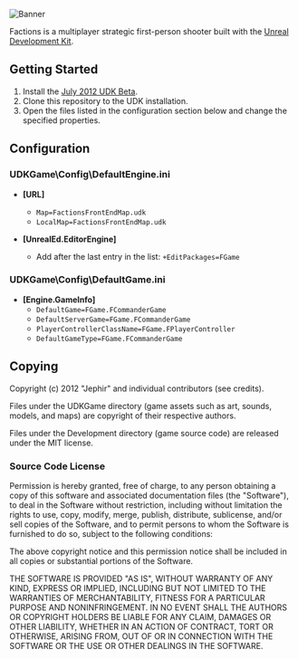 ![Banner](http://i.minus.com/iSnovmsDGNMFI.png)

Factions is a multiplayer strategic first-person shooter built with the [Unreal Development Kit](http://www.unrealengine.com/en/udk/).

## Getting Started

1. Install the [July 2012 UDK Beta](http://www.unrealengine.com/en/udk/downloads/).
2. Clone this repository to the UDK installation.
3. Open the files listed in the configuration section below and change the specified properties.

## Configuration

### UDKGame\Config\DefaultEngine.ini

* __[URL]__
  * `Map=FactionsFrontEndMap.udk`
  * `LocalMap=FactionsFrontEndMap.udk`

* __[UnrealEd.EditorEngine]__
  * Add after the last entry in the list: `+EditPackages=FGame`

### UDKGame\Config\DefaultGame.ini

* __[Engine.GameInfo]__
  * `DefaultGame=FGame.FCommanderGame`
  * `DefaultServerGame=FGame.FCommanderGame`
  * `PlayerControllerClassName=FGame.FPlayerController`
  * `DefaultGameType=FGame.FCommanderGame`
  
## Copying

Copyright (c) 2012 "Jephir" and individual contributors (see credits).

Files under the UDKGame directory (game assets such as art, sounds, models, and maps) are copyright of their respective authors.

Files under the Development directory (game source code) are released under the MIT license.

### Source Code License

Permission is hereby granted, free of charge, to any person obtaining a copy of this software and associated documentation files (the "Software"), to deal in the Software without restriction, including without limitation the rights to use, copy, modify, merge, publish, distribute, sublicense, and/or sell copies of the Software, and to permit persons to whom the Software is furnished to do so, subject to the following conditions:

The above copyright notice and this permission notice shall be included in all copies or substantial portions of the Software.

THE SOFTWARE IS PROVIDED "AS IS", WITHOUT WARRANTY OF ANY KIND, EXPRESS OR IMPLIED, INCLUDING BUT NOT LIMITED TO THE WARRANTIES OF MERCHANTABILITY, FITNESS FOR A PARTICULAR PURPOSE AND NONINFRINGEMENT. IN NO EVENT SHALL THE AUTHORS OR COPYRIGHT HOLDERS BE LIABLE FOR ANY CLAIM, DAMAGES OR OTHER LIABILITY, WHETHER IN AN ACTION OF CONTRACT, TORT OR OTHERWISE, ARISING FROM, OUT OF OR IN CONNECTION WITH THE SOFTWARE OR THE USE OR OTHER DEALINGS IN THE SOFTWARE.
